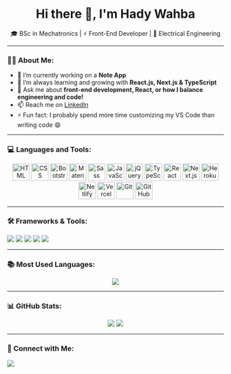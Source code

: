 <h1 align="center">Hi there 👋, I'm Hady Wahba</h1>

<p align="center">
  🎓 BSc in Mechatronics | ⚡ Front-End Developer | 🔌 Electrical Engineering 
</p>

---

### 👨‍💻 About Me:
- 🔭 I’m currently working on a **Note App**
- 🌱 I’m always learning and growing with **React.js, Next.js & TypeScript**
- 💬 Ask me about **front-end development, React, or how I balance engineering and code!**
- 📫 Reach me on [LinkedIn](https://www.linkedin.com/in/hadywahba)
- ⚡ Fun fact: I probably spend more time customizing my VS Code than writing code 😄

---

### 💻 Languages and Tools:
<p align="center">
  <img src="https://cdn.jsdelivr.net/gh/devicons/devicon/icons/html5/html5-original.svg"  width="40" alt="HTML" />
  <img src="https://cdn.jsdelivr.net/gh/devicons/devicon/icons/css3/css3-original.svg" width="40" alt="CSS" />
  <img src="https://cdn.jsdelivr.net/gh/devicons/devicon/icons/bootstrap/bootstrap-plain.svg"   width="40" alt="Bootstrap" />
  <img src="https://cdn.jsdelivr.net/gh/devicons/devicon/icons/materialui/materialui-original.svg" width="40" alt="Material UI" />
  <img src="https://cdn.jsdelivr.net/gh/devicons/devicon/icons/sass/sass-original.svg" width="40" alt="Sass" />
  <img src="https://cdn.jsdelivr.net/gh/devicons/devicon/icons/javascript/javascript-original.svg" width="40" alt="JavaScript" />
  <img src="https://cdn.jsdelivr.net/gh/devicons/devicon/icons/jquery/jquery-original.svg" width="40" alt="jQuery" />
  <img src="https://cdn.jsdelivr.net/gh/devicons/devicon/icons/typescript/typescript-original.svg" width="40" alt="TypeScript" />
  <img src="https://cdn.jsdelivr.net/gh/devicons/devicon/icons/react/react-original.svg" width="40" alt="React" />
  <img src="https://cdn.jsdelivr.net/gh/devicons/devicon/icons/nextjs/nextjs-original.svg" width="40" alt="Next.js" />
  <img src="https://cdn.jsdelivr.net/gh/devicons/devicon/icons/heroku/heroku-original.svg" width="40" alt="Heroku" />
  <img src="https://cdn.jsdelivr.net/gh/devicons/devicon/icons/netlify/netlify-original.svg" width="40" alt="Netlify" />
  <img src="https://cdn.jsdelivr.net/gh/devicons/devicon/icons/vercel/vercel-original.svg" width="40" alt="Vercel" />
  <img src="https://cdn.jsdelivr.net/gh/devicons/devicon/icons/git/git-original.svg" width="40" alt="Git" />
  <img src="https://cdn.jsdelivr.net/gh/devicons/devicon/icons/github/github-original.svg" width="40" alt="GitHub" />
</p>

---

### 🛠️ Frameworks & Tools:
<p>
  <img src="https://img.shields.io/badge/Bootstrap-563D7C?style=flat&logo=bootstrap&logoColor=white" />
  <img src="https://img.shields.io/badge/Tailwind_CSS-38B2AC?style=flat&logo=tailwind-css&logoColor=white" />
  <img src="https://img.shields.io/badge/Redux_Toolkit-764ABC?style=flat&logo=redux&logoColor=white" />
  <img src="https://img.shields.io/badge/React-20232A?style=flat&logo=react&logoColor=61DAFB" />
  <img src="https://img.shields.io/badge/Next.js-000000?style=flat&logo=next.js&logoColor=white" />
</p>

---

### 📚 Most Used Languages:
<p align="center">
  <img src="https://github-readme-stats.vercel.app/api/top-langs/?username=hadywahba&layout=compact&theme=tokyonight" />
</p>

---

### 📊 GitHub Stats:
<p align="center">
  <img src="https://github-readme-stats.vercel.app/api?username=hadywahba&show_icons=true&theme=tokyonight" />
  <img src="https://github-readme-streak-stats.herokuapp.com/?user=hadywahba&theme=tokyonight" />
</p>

---

### 🔗 Connect with Me:
<p>
  <a href="https://www.linkedin.com/in/hadywahba"><img src="https://img.shields.io/badge/LinkedIn-blue?style=flat&logo=linkedin" /></a>
</p>
